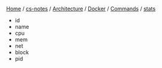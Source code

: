 [Home](https://mengxianbin.github.io) /
[cs-notes](https://mengxianbin.github.io/cs-notes/content) /
[Architecture](https://mengxianbin.github.io/cs-notes/content/Architecture) /
[Docker](https://mengxianbin.github.io/cs-notes/content/Architecture/Docker) /
[Commands](https://mengxianbin.github.io/cs-notes/content/Architecture/Docker/Commands) /
[stats](https://mengxianbin.github.io/cs-notes/content/Architecture/Docker/Commands/stats)

* id
* name
* cpu
* mem
* net
* block
* pid